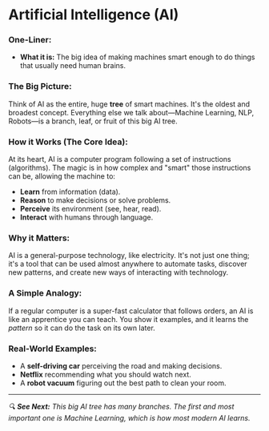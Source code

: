 # Artificial Intelligence (AI)

### One-Liner:
*   **What it is:** The big idea of making machines smart enough to do things that usually need human brains.

### The Big Picture:
Think of AI as the entire, huge **tree** of smart machines. It's the oldest and broadest concept. Everything else we talk about—Machine Learning, NLP, Robots—is a branch, leaf, or fruit of this big AI tree.

### How it Works (The Core Idea):
At its heart, AI is a computer program following a set of instructions (algorithms). The magic is in how complex and "smart" those instructions can be, allowing the machine to:
*   **Learn** from information (data).
*   **Reason** to make decisions or solve problems.
*   **Perceive** its environment (see, hear, read).
*   **Interact** with humans through language.

### Why it Matters:
AI is a general-purpose technology, like electricity. It's not just one thing; it's a tool that can be used almost anywhere to automate tasks, discover new patterns, and create new ways of interacting with technology.

### A Simple Analogy:
If a regular computer is a super-fast calculator that follows orders, an AI is like an apprentice you can teach. You show it examples, and it learns the *pattern* so it can do the task on its own later.

### Real-World Examples:
*   A **self-driving car** perceiving the road and making decisions.
*   **Netflix** recommending what you should watch next.
*   A **robot vacuum** figuring out the best path to clean your room.

---
*🔍 **See Next:** This big AI tree has many branches. The first and most important one is Machine Learning, which is how most modern AI learns.*
